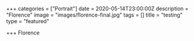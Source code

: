 +++
categories = ["Portrait"]
date = 2020-05-14T23:00:00Z
description = "Florence"
image = "images/florence-final.jpg"
tags = []
title = "testing"
type = "featured"

+++
Florence